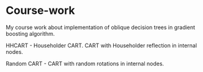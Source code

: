 # Course-work
My course work about implementation of oblique decision trees in gradient boosting algorithm.

HHCART - Householder CART. CART with Householder reflection in internal nodes.

Random CART - CART with random rotations in internal nodes.
